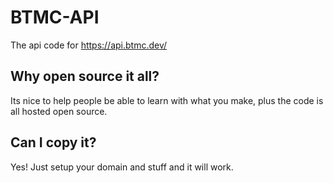 # BTMC-API
The api code for https://api.btmc.dev/

## Why open source it all?
Its nice to help people be able to learn with what you make, plus the code is all hosted open source.

## Can I copy it?
Yes! Just setup your domain and stuff and it will work.
